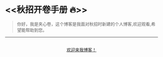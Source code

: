 # <<秋招开卷手册 🔥>>

>你好，我是夹心卷，这个博客是我面对秋招时新建的个人博客,欢迎观看,希望能帮助到您。


---


<br/>
<div align="center">
    <a href="https://github.com/2019zah/2019zah.github.io">欢迎来我博客！</a>
</div>
<br/>  


